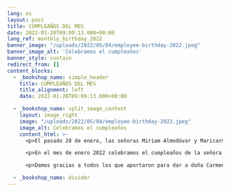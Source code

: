 ```yaml
---
lang: es
layout: post
title: CUMPLEAÑOS DEL MES
date: 2022-01-28T09:09:13.000+00:00
lang_ref: monthly_birthday_2022
banner_image: "/uploads/2022/05/04/employee-birthday-2022.jpeg"
banner_image_alt: 'Celebramos el cumpleaños'
banner_style: contain
redirect_from: []
content_blocks:
  - _bookshop_name: simple_header
    title: CUMPLEAÑOS DEL MES
    title_alignment: left
    date: 2022-01-28T09:09:13.000+00:00

  - _bookshop_name: split_image_content
    layout: image_right
    image: "/uploads/2022/05/04/employee-birthday-2022.jpeg"
    image_alt: Celebramos el cumpleaños
    content_html: >-
      <p>El pasado 28 de enero, las señoras Miriam Almodóvar y Maricarmen Alemañy, miembros de la Junta de Directores, lanzaron una nueva iniciativa para motivar a los empleados del Hogar. La iniciativa consiste en celebrar los cumpleaños de los empleados una vez al mes.</p>

      <p>En el mes de enero 2022 celebramos el cumpleaños de la señora Carmen Cruz, nuestra chofer. El bizcocho y regalo fueron donados por Jannette Sepúlveda y Fabiola González de Cocina sobre Ruedas.</p>

      <p>Damos gracias a todos los que aportaron para dar a doña Carmen un cumpleaños feliz.</p>

  - _bookshop_name: divider
---
```

